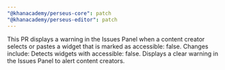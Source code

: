 ```yaml
---
"@khanacademy/perseus-core": patch
"@khanacademy/perseus-editor": patch
---
```


This PR displays a warning in the Issues Panel when a content creator selects or pastes a widget that is marked as accessible: false.
Changes include:
Detects widgets with accessible: false.
Displays a clear warning in the Issues Panel to alert content creators.
